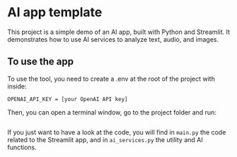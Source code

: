 # AI app template

This project is a simple demo of an AI app, built with Python and Streamlit. It demonstrates how to use AI services to analyze text, audio, and images. 


## To use the app

To use the tool, you need to create a .env at the root of the project with inside:
```
OPENAI_API_KEY = [your OpenAI API key]
```

Then, you can open a terminal window, go to the project folder and run:
```
```

If you just want to have a look at the code, you will find in `main.py` the code related to the Streamlit app, and in `ai_services.py` the utility and AI functions.
